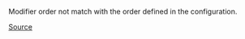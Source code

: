 Modifier order not match with the order defined in the configuration.

[Source](https://github.com/arturbosch/detekt/)